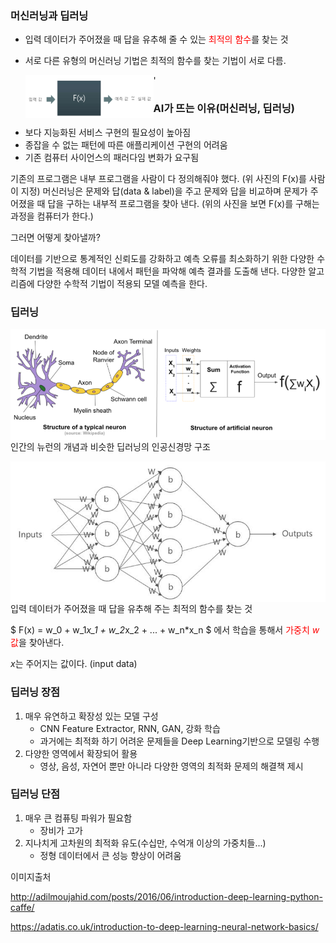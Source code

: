 ### 머신러닝과 딥러닝

- 입력 데이터가 주어졌을 때 답을 유추해 줄 수 있는 <font color='red'>최적의 함수</font>를 찾는 것

- 서로 다른 유형의 머신러닝 기법은 최적의 함수를 찾는 기법이 서로 다름.

  

  '<img src=".\src\IMG_KEEP_1634373998.jpg" alt="IMG_KEEP_1634373998" style="zoom:20%;" align="left"/>













### AI가 뜨는 이유(머신러닝, 딥러닝)

- 보다 지능화된 서비스 구현의 필요성이 높아짐
- 종잡을 수 없는 패턴에 따른 애플리케이션 구현의 어려움
- 기존 컴퓨터 사이언스의 패러다임 변화가 요구됨



기존의 프로그램은 내부 프로그램을 사람이 다 정의해줘야 했다. (위 사진의 F(x)를 사람이 지정)
머신러닝은 문제와 답(data & label)을 주고 문제와 답을 비교하며 문제가 주어졌을 때 답을 구하는 내부적 프로그램을 찾아 낸다. (위의 사진을 보면 F(x)를 구해는 과정을 컴퓨터가 한다.)

그러면 어떻게 찾아낼까?

데이터를 기반으로 통계적인 신뢰도를 강화하고 예측 오류를 최소화하기 위한 다양한 수학적 기법을 적용해 데이터 내에서 패턴을 파악해 예측 결과를 도출해 낸다.
다양한 알고리즘에 다양한 수학적 기법이 적용되 모델 예측을 한다.



### 딥러닝

<img src=".\src\image1.png" alt="image1.png" style="zoom:90%;" align="left"/>

인간의 뉴런의 개념과 비슷한 딥러닝의 인공신경망 구조





<img src=".\src\HughFreestone_clip_image012.jpg" alt="HughFreestone_clip_image012;" align="left"/>



입력 데이터가 주어졌을 때 답을 유추해 주는 최적의 함수를 찾는 것

$ F(x) = w_0 + w_1*x_1 + w_2*x_2 + ... + w_n*x_n $  에서 학습을 통해서 <font color='red'>가중치 $w$값</font>을 찾아낸다.

$x$는 주어지는 값이다. (input data)



### 딥러닝 장점

1. 매우 유연하고 확장성 있는 모델 구성
   - CNN Feature Extractor, RNN, GAN, 강화 학습
   - 과거에는 최적화 하기 어려운 문제들을 Deep Learning기반으로 모델링 수행
2. 다양한 영역에서 확장되어 활용
   - 영상, 음성, 자연어 뿐만 아니라 다양한 영역의 최적화 문제의 해결책 제시



### 딥러닝 단점

1. 매우 큰 컴퓨팅 파워가 필요함
   - 장비가 고가
2. 지나치게 고차원의 최적화 유도(수십만, 수억개 이상의 가중치들...)
   - 정형 데이터에서 큰 성능 향상이 어려움
























이미지출처

http://adilmoujahid.com/posts/2016/06/introduction-deep-learning-python-caffe/

https://adatis.co.uk/introduction-to-deep-learning-neural-network-basics/
